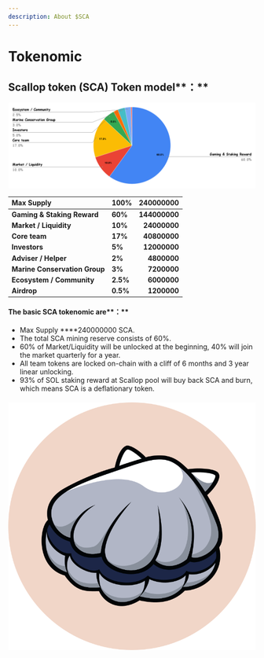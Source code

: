 ```yaml
---
description: About $SCA
---
```


# Tokenomic

## **Scallop** token **\(SCA\)** Token model**：**

![](../.gitbook/assets/chart.png)

| Max Supply | **100%** | 240000000 |
| :--- | :--- | ---: |
| **Gaming & Staking Reward** | **60%** | **144000000** |
| **Market / Liquidity** | **10%** | **24000000** |
| **Core team**  | **17%** | **40800000** |
| **Investors** | **5%** | **12000000** |
| **Adviser / Helper** | **2%** | **4800000** |
| **Marine Conservation Group** | **3%** | **7200000** |
| **Ecosystem / Community** | **2.5%** | **6000000** |
| **Airdrop** | **0.5%** | **1200000** |



#### The basic SCA tokenomic are**：**

* Max Supply ****240000000 SCA.
* The total SCA mining reserve consists of 60%.
* 60% of Market/Liquidity will be unlocked at the beginning, 40% will join the market quarterly for a year.
* All team tokens are locked on-chain with a cliff of 6 months and 3 year linear unlocking.
* 93% of SOL staking reward at Scallop pool will buy back SCA and burn, which means SCA is a deflationary token.

#### 

![](../.gitbook/assets/scallop.svg)



#### 

